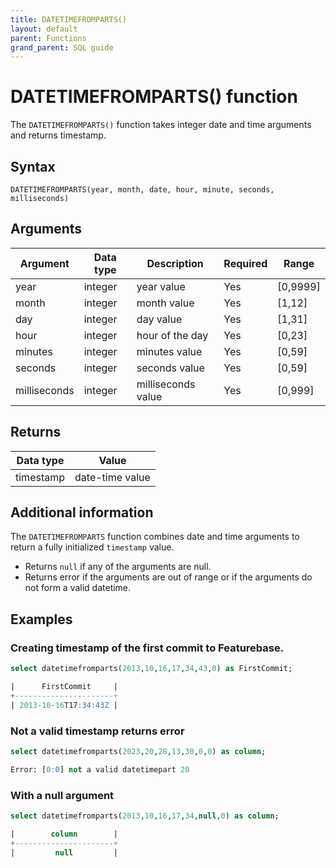 ```yaml
---
title: DATETIMEFROMPARTS()
layout: default
parent: Functions
grand_parent: SQL guide
---
```


# DATETIMEFROMPARTS() function

The `DATETIMEFROMPARTS()` function takes integer date and time arguments and returns timestamp.

## Syntax

```
DATETIMEFROMPARTS(year, month, date, hour, minute, seconds, milliseconds)
```

## Arguments

| Argument | Data type | Description | Required | Range |
|---|---|---|---|---|
| year | integer | year value | Yes | [0,9999] |
| month | integer | month value | Yes | [1,12] |
| day | integer | day value | Yes | [1,31] |
| hour | integer | hour of the day | Yes | [0,23] |
| minutes | integer | minutes value | Yes | [0,59] |
| seconds | integer | seconds value  | Yes | [0,59] |
| milliseconds | integer | milliseconds value | Yes | [0,999] |

## Returns

| Data type | Value                                                       |
|---|---|
| timestamp | date-time value |

## Additional information

The `DATETIMEFROMPARTS` function combines date and time arguments to return a fully initialized `timestamp` value. 
- Returns `null` if any of the arguments are null.
- Returns error if the arguments are out of range or if the arguments do not form a valid datetime. 

## Examples

### Creating timestamp of the first commit to Featurebase.

```sql
select datetimefromparts(2013,10,16,17,34,43,0) as FirstCommit;

|      FirstCommit     |
+----------------------+
| 2013-10-16T17:34:43Z |

```

### Not a valid timestamp returns error

```sql
select datetimefromparts(2023,20,28,13,30,0,0) as column;

Error: [0:0] not a valid datetimepart 20
```

### With a null argument

```sql
select datetimefromparts(2013,10,16,17,34,null,0) as column;

|        column        |
+----------------------+
|         null         |

```
